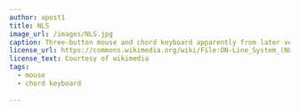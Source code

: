```yaml
---
author: apost1
title: NLS
image_url: /images/NLS.jpg
caption: Three-button mouse and chord keyboard apparently from later versions of the from the NLS (oNLine System).
license_url: https://commons.wikimedia.org/wiki/File:ON-Line_System_(NLS),_SRI_(1960-1970s)_-_three-button_mouse_and_chord_keyboard_-_Computer_History_Museum.jpg
license_text: Courtesy of wikimedia
tags:
  - mouse
  - chord keyboard
  
---
```

